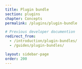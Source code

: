 ```yaml
---
title: Plugin bundle
section: plugins
chapter: Concepts
permalink: /plugins/plugin-bundle

# Previous developer documention
redirect_from:
  - /introduction/plugin-bundles/
  - /guides/plugin-bundles/

layout: sidebar-page
order: 200
---
```

